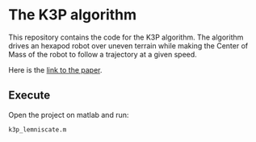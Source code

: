 # The K3P algorithm

This repository contains the code for the K3P algorithm. 
The algorithm drives an hexapod robot over uneven terrain while making the Center of Mass of the robot to follow a trajectory at a given speed.

Here is the [link to the paper](https://www.mdpi.com/2076-3417/14/6/2564).

## Execute

Open the project on matlab and run:

```
k3p_lemniscate.m
```
